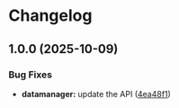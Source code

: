 # Changelog

## 1.0.0 (2025-10-09)


### Bug Fixes

* **datamanager:** update the API ([4ea48f1](https://github.com/googleapis/google-api-nodejs-client/commit/4ea48f131473032e0101b8ce51c5ebb7393cf422))
